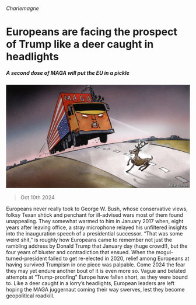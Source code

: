 ###### Charlemagne

# Europeans are facing the prospect of Trump like a deer caught in headlights 

##### A second dose of MAGA will put the EU in a pickle 

![image](images/20241012_EUD000.jpg) 

> Oct 10th 2024 

Europeans never really took to George W. Bush, whose conservative views, folksy Texan shtick and penchant for ill-advised wars most of them found unappealing. They somewhat warmed to him in January 2017 when, eight years after leaving office, a stray microphone relayed his unfiltered insights into the inauguration speech of a presidential successor. “That was some weird shit,” is roughly how Europeans came to remember not just the rambling address by Donald Trump that January day (huge crowd!), but the four years of bluster and contradiction that ensued. When the mogul-turned-president failed to get re-elected in 2020, relief among Europeans at having survived Trumpism in one piece was palpable. Come 2024 the fear they may yet endure another bout of it is even more so. Vague and belated attempts at “Trump-proofing” Europe have fallen short, as they were bound to. Like a deer caught in a lorry’s headlights, European leaders are left hoping the MAGA juggernaut coming their way swerves, lest they become geopolitical roadkill.


